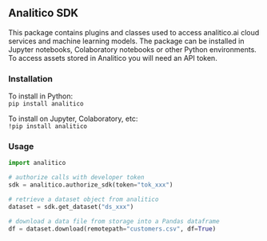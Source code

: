 
## Analitico SDK

This package contains plugins and classes used to access analitico.ai cloud services and machine learning models. The package can be installed in Jupyter notebooks, Colaboratory notebooks or other Python environments. To access assets stored in Analitico you will need an API token.

### Installation

To install in Python:  
`pip install analitico`

To install on Jupyter, Colaboratory, etc:  
`!pip install analitico`

### Usage

```python
import analitico

# authorize calls with developer token
sdk = analitico.authorize_sdk(token="tok_xxx")

# retrieve a dataset object from analitico
dataset = sdk.get_dataset("ds_xxx")

# download a data file from storage into a Pandas dataframe
df = dataset.download(remotepath="customers.csv", df=True)
```
